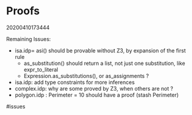 Proofs
=
20200410173444

Remaining Issues:
* isa.idp= asi() should be provable without Z3, by expansion of the first rule
    * as_substitution() should return a list, not just one substitution, like expr_to_literal
    * Expression.as_substitutions(), or as_assignments ?
* isa.idp: add type constraints for more inferences
* complex.idp: why are some proved by Z3, when others are not ?
* polygon.idp : Perimeter = 10 should have a proof (stash Perimeter)

#issues